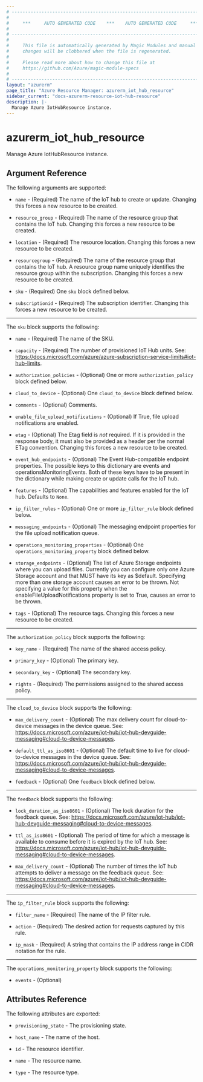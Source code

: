 ```yaml
---
# ----------------------------------------------------------------------------
#
#     ***     AUTO GENERATED CODE    ***    AUTO GENERATED CODE     ***
#
# ----------------------------------------------------------------------------
#
#     This file is automatically generated by Magic Modules and manual
#     changes will be clobbered when the file is regenerated.
#
#     Please read more about how to change this file at
#     https://github.com/Azure/magic-module-specs
#
# ----------------------------------------------------------------------------
layout: "azurerm"
page_title: "Azure Resource Manager: azurerm_iot_hub_resource"
sidebar_current: "docs-azurerm-resource-iot-hub-resource"
description: |-
  Manage Azure IotHubResource instance.
---
```


# azurerm_iot_hub_resource

Manage Azure IotHubResource instance.


## Argument Reference

The following arguments are supported:

* `name` - (Required) The name of the IoT hub to create or update. Changing this forces a new resource to be created.

* `resource_group` - (Required) The name of the resource group that contains the IoT hub. Changing this forces a new resource to be created.

* `location` - (Required) The resource location. Changing this forces a new resource to be created.

* `resourcegroup` - (Required) The name of the resource group that contains the IoT hub. A resource group name uniquely identifies the resource group within the subscription. Changing this forces a new resource to be created.

* `sku` - (Required) One `sku` block defined below.

* `subscriptionid` - (Required) The subscription identifier. Changing this forces a new resource to be created.

---

The `sku` block supports the following:

* `name` - (Required) The name of the SKU.

* `capacity` - (Required) The number of provisioned IoT Hub units. See: https://docs.microsoft.com/azure/azure-subscription-service-limits#iot-hub-limits.

* `authorization_policies` - (Optional) One or more `authorization_policy` block defined below.

* `cloud_to_device` - (Optional) One `cloud_to_device` block defined below.

* `comments` - (Optional) Comments.

* `enable_file_upload_notifications` - (Optional) If True, file upload notifications are enabled.

* `etag` - (Optional) The Etag field is *not* required. If it is provided in the response body, it must also be provided as a header per the normal ETag convention. Changing this forces a new resource to be created.

* `event_hub_endpoints` - (Optional) The Event Hub-compatible endpoint properties. The possible keys to this dictionary are events and operationsMonitoringEvents. Both of these keys have to be present in the dictionary while making create or update calls for the IoT hub.

* `features` - (Optional) The capabilities and features enabled for the IoT hub. Defaults to `None`.

* `ip_filter_rules` - (Optional) One or more `ip_filter_rule` block defined below.

* `messaging_endpoints` - (Optional) The messaging endpoint properties for the file upload notification queue.

* `operations_monitoring_properties` - (Optional) One `operations_monitoring_property` block defined below.

* `storage_endpoints` - (Optional) The list of Azure Storage endpoints where you can upload files. Currently you can configure only one Azure Storage account and that MUST have its key as $default. Specifying more than one storage account causes an error to be thrown. Not specifying a value for this property when the enableFileUploadNotifications property is set to True, causes an error to be thrown.

* `tags` - (Optional) The resource tags. Changing this forces a new resource to be created.

---

The `authorization_policy` block supports the following:

* `key_name` - (Required) The name of the shared access policy.

* `primary_key` - (Optional) The primary key.

* `secondary_key` - (Optional) The secondary key.

* `rights` - (Required) The permissions assigned to the shared access policy.

---

The `cloud_to_device` block supports the following:

* `max_delivery_count` - (Optional) The max delivery count for cloud-to-device messages in the device queue. See: https://docs.microsoft.com/azure/iot-hub/iot-hub-devguide-messaging#cloud-to-device-messages.

* `default_ttl_as_iso8601` - (Optional) The default time to live for cloud-to-device messages in the device queue. See: https://docs.microsoft.com/azure/iot-hub/iot-hub-devguide-messaging#cloud-to-device-messages.

* `feedback` - (Optional) One `feedback` block defined below.


---

The `feedback` block supports the following:

* `lock_duration_as_iso8601` - (Optional) The lock duration for the feedback queue. See: https://docs.microsoft.com/azure/iot-hub/iot-hub-devguide-messaging#cloud-to-device-messages.

* `ttl_as_iso8601` - (Optional) The period of time for which a message is available to consume before it is expired by the IoT hub. See: https://docs.microsoft.com/azure/iot-hub/iot-hub-devguide-messaging#cloud-to-device-messages.

* `max_delivery_count` - (Optional) The number of times the IoT hub attempts to deliver a message on the feedback queue. See: https://docs.microsoft.com/azure/iot-hub/iot-hub-devguide-messaging#cloud-to-device-messages.

---

The `ip_filter_rule` block supports the following:

* `filter_name` - (Required) The name of the IP filter rule.

* `action` - (Required) The desired action for requests captured by this rule.

* `ip_mask` - (Required) A string that contains the IP address range in CIDR notation for the rule.

---

The `operations_monitoring_property` block supports the following:

* `events` - (Optional) 

## Attributes Reference

The following attributes are exported:

* `provisioning_state` - The provisioning state.

* `host_name` - The name of the host.

* `id` - The resource identifier.

* `name` - The resource name.

* `type` - The resource type.
